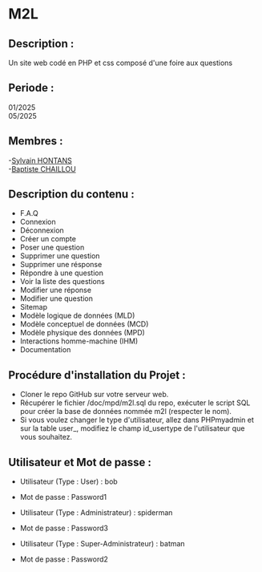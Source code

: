 # M2L
## Description : 
Un site web codé en PHP et css composé d'une foire aux questions

## Periode : 
01/2025  
05/2025

## Membres : 
-[Sylvain HONTANS](https://github.com/Hontans)  
-[Baptiste CHAILLOU](https://github.com/FastAze)    

## Description du contenu : 
-  F.A.Q  
-  Connexion  
-  Déconnexion  
-  Créer un compte  
-  Poser une question  
-  Supprimer une question
-  Supprimer une résponse
-  Répondre à une question  
-  Voir la liste des questions  
-  Modifier une réponse
-  Modifier une question 
-  Sitemap  
-  Modèle logique de données (MLD)  
-  Modèle conceptuel de données (MCD)  
-  Modèle physique des données (MPD)  
-  Interactions homme-machine (IHM)  
-  Documentation
## Procédure d'installation du Projet : 
- Cloner le repo GitHub sur votre serveur web.
- Récupérer le fichier /doc/mpd/m2l.sql du repo, exécuter le script SQL pour créer la base de données nommée m2l (respecter le nom).
-  Si vous voulez changer le type d'utilisateur, allez dans PHPmyadmin et sur la table user_, modifiez le champ id_usertype de l'utilisateur que vous souhaitez.
## Utilisateur et Mot de passe : 
- Utilisateur (Type : User) : bob  
-  Mot de passe : Password1  

-  Utilisateur (Type : Administrateur) : spiderman  
-  Mot de passe : Password3

-  Utilisateur (Type : Super-Administrateur) : batman  
-  Mot de passe : Password2
